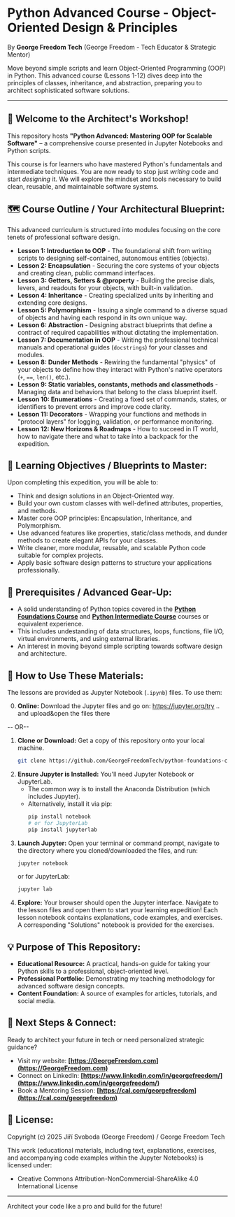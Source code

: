 # Python Advanced Course - Object-Oriented Design & Principles

By **George Freedom Tech** (George Freedom - Tech Educator & Strategic Mentor)

Move beyond simple scripts and learn Object-Oriented Programming (OOP) in Python. This advanced course (Lessons 1-12) dives deep into the principles of classes, inheritance, and abstraction, preparing you to architect sophisticated software solutions.

---

## 🚀 Welcome to the Architect's Workshop!
This repository hosts **"Python Advanced: Mastering OOP for Scalable Software"** – a comprehensive course presented in Jupyter Notebooks and Python scripts.

This course is for learners who have mastered Python's fundamentals and intermediate techniques. You are now ready to stop just *writing* code and start *designing* it. We will explore the mindset and tools necessary to build clean, reusable, and maintainable software systems.

## 🗺️ Course Outline / Your Architectural Blueprint:

This advanced curriculum is structured into modules focusing on the core tenets of professional software design.

* **Lesson 1: Introduction to OOP** - The foundational shift from writing scripts to designing self-contained, autonomous entities (objects).
* **Lesson 2: Encapsulation** - Securing the core systems of your objects and creating clean, public command interfaces.
* **Lesson 3: Getters, Setters & @property** - Building the precise dials, levers, and readouts for your objects, with built-in validation.
* **Lesson 4: Inheritance** - Creating specialized units by inheriting and extending core designs.
* **Lesson 5: Polymorphism** - Issuing a single command to a diverse squad of objects and having each respond in its own unique way.
* **Lesson 6: Abstraction** - Designing abstract blueprints that define a contract of required capabilities without dictating the implementation.
* **Lesson 7: Documentation in OOP** - Writing the professional technical manuals and operational guides (`docstrings`) for your classes and modules.
* **Lesson 8: Dunder Methods** - Rewiring the fundamental "physics" of your objects to define how they interact with Python's native operators (`+`, `==`, `len()`, etc.).
* **Lesson 9: Static variables, constants, methods and classmethods** - Managing data and behaviors that belong to the class blueprint itself.
* **Lesson 10: Enumerations** - Creating a fixed set of commands, states, or identifiers to prevent errors and improve code clarity.
* **Lesson 11: Decorators** - Wrapping your functions and methods in "protocol layers" for logging, validation, or performance monitoring.
* **Lesson 12: New Horizons & Roadmaps** - How to succeed in IT world, how to navigate there and what to take into a backpack for the expedition.
    
## 🎯 Learning Objectives / Blueprints to Master:

Upon completing this expedition, you will be able to:

* Think and design solutions in an Object-Oriented way.
* Build your own custom classes with well-defined attributes, properties, and methods.
* Master core OOP principles: Encapsulation, Inheritance, and Polymorphism.
* Use advanced features like properties, static/class methods, and dunder methods to create elegant APIs for your classes.
* Write cleaner, more modular, reusable, and scalable Python code suitable for complex projects.
* Apply basic software design patterns to structure your applications professionally.
    
## 🎒 Prerequisites / Advanced Gear-Up:

* A solid understanding of Python topics covered in the **[Python Foundations Course](https://github.com/GeorgeFreedomTech/python-foundations-course)** and **[Python Intermediate Course](https://github.com/GeorgeFreedomTech/python-intermediate-course)** courses or equivalent experience.
* This includes undestanding of data structures, loops, functions, file I/O, virtual environments, and using external libraries.
* An interest in moving beyond simple scripting towards software design and architecture.

## 🧭 How to Use These Materials:
    
The lessons are provided as Jupyter Notebook (`.ipynb`) files. To use them:

0. **Online:** Download the Jupyter files and go on: https://jupyter.org/try .. and upload&open the files there

-- OR--

1.  **Clone or Download:** Get a copy of this repository onto your local machine.
    ```bash
    git clone https://github.com/GeorgeFreedomTech/python-foundations-course.git
    ```
2.  **Ensure Jupyter is Installed:** You'll need Jupyter Notebook or JupyterLab.
    * The common way is to install the Anaconda Distribution (which includes Jupyter).
    * Alternatively, install it via pip:
        ```bash
        pip install notebook
        # or for JupyterLab
        pip install jupyterlab
        ```
3.  **Launch Jupyter:** Open your terminal or command prompt, navigate to the directory where you cloned/downloaded the files, and run:
    ```bash
    jupyter notebook
    ```
    or for JupyterLab:
    ```bash
    jupyter lab
    ```
4.  **Explore:** Your browser should open the Jupyter interface. Navigate to the lesson files and open them to start your learning expedition! Each lesson notebook contains explanations, code examples, and exercises. A corresponding "Solutions" notebook is provided for the exercises.

## 💡 Purpose of This Repository:

* **Educational Resource:** A practical, hands-on guide for taking your Python skills to a professional, object-oriented level.
* **Professional Portfolio:** Demonstrating my teaching methodology for advanced software design concepts.
* **Content Foundation:** A source of examples for articles, tutorials, and social media.
    
## 🔗 Next Steps & Connect:

Ready to architect your future in tech or need personalized strategic guidance?

* Visit my website: **[https://GeorgeFreedom.com](https://GeorgeFreedom.com)**
* Connect on LinkedIn: **[https://www.linkedin.com/in/georgefreedom/](https://www.linkedin.com/in/georgefreedom/)**
* Book a Mentoring Session: **[https://cal.com/georgefreedom](https://cal.com/georgefreedom)**

## 📜 License:

Copyright (c) 2025 Jiří Svoboda (George Freedom) / George Freedom Tech

This work (educational materials, including text, explanations, exercises, and accompanying code examples within the Jupyter Notebooks) is licensed under:
* Creative Commons Attribution-NonCommercial-ShareAlike 4.0 International License

---

Architect your code like a pro and build for the future!
